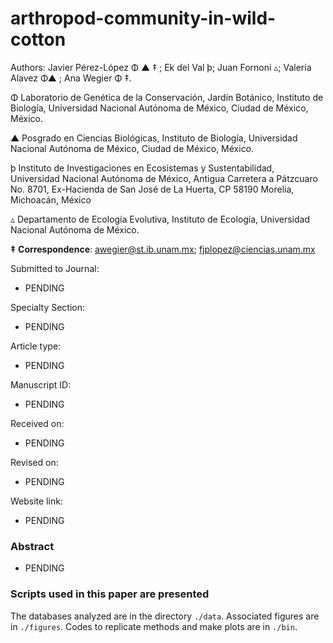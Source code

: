 # arthropod-community-in-wild-cotton


Authors: Javier Pérez-López Φ ▲ ‡ ; Ek del Val þ; Juan Fornoni ▵; Valeria Alavez Φ▲ ; Ana Wegier Φ ‡. 


Φ Laboratorio de Genética de la Conservación, Jardín Botánico, Instituto de Biología, Universidad Nacional Autónoma de México, Ciudad de México, México.

▲ Posgrado en Ciencias Biológicas, Instituto de Biología, Universidad Nacional Autónoma de México, Ciudad de México, México.

þ Instituto de Investigaciones en Ecosistemas y Sustentabilidad, Universidad Nacional Autónoma de México, Antigua Carretera a Pátzcuaro No. 8701, Ex-Hacienda de San José de La Huerta, CP 58190 Morelia, Michoacán, México

▵ Departamento de Ecología Evolutiva, Instituto de Ecología, Universidad Nacional Autónoma de México.


**‡** **Correspondence**: awegier@st.ib.unam.mx; fjplopez@ciencias.unam.mx

Submitted to Journal:
* PENDING

Specialty Section:
* PENDING

Article type:
* PENDING

Manuscript ID:
* PENDING

Received on:
* PENDING

Revised on:
* PENDING

Website link:
* PENDING

### Abstract

* PENDING

### Scripts used in this paper are presented

The databases analyzed are in the directory `./data`. Associated figures are in `./figures`. Codes to replicate methods and make plots are in `./bin`.
